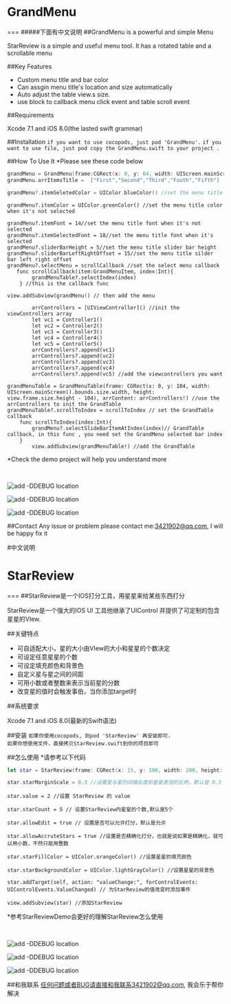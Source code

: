 # GrandMenu
=== 
#####下面有中文说明
##GrandMenu is a powerful and simple Menu

StarReview is a simple and useful menu tool. It has a rotated table and a scrollable menu

##Key Features
* Custom menu title and bar color
* Can assgin menu title's location and size automatically
* Auto adjust the table view.s size.
* use block to callback menu click event and table scroll event

##Requirements 

Xcode 7.1 and iOS 8.0(the lasted swift grammar)

##Installation
`if you want to use cocopods, just pod 'GrandMenu'.`
`if you want to use file, just pod copy the GrandMenu.swift to your project .`
<br>


##How To Use It 
*Please see these code below
```swift
grandMenu = GrandMenu(frame:CGRect(x: 0, y: 64, width: UIScreen.mainScreen().bounds.size.width, height: 40) , titles:  ["First","Second","Third","Fouth","Fifth"]) //init the GrandMenu and assign the menu titles, and also you can assign titles later
grandMenu.arrItemsTitle =  ["First","Second","Third","Fouth","Fifth"]
```
```swift
grandMenu?.itemSeletedColor = UIColor.blueColor() //set the menu title color when it's selected 
```
```
grandMenu?.itemColor = UIColor.greenColor() //set the menu title color when it's not selected
```
```
grandMenu?.itemFont = 14//set the menu title font when it's not selected
grandMenu?.itemSelectedFont = 18//set the menu title font when it's  selected
grandMenu?.sliderBarHeight = 5//set the menu title slider bar height 
grandMenu?.sliderBarLeftRightOffset = 15//set the menu title silder bar left right offset 
grandMenu?.selectMenu = scrollCallback //set the select menu callback
   func scrollCallback(item:GrandMenuItem, index:Int){
        grandMenuTable?.selectIndex(index)
    } //this is the callback func
```
```
view.addSubview(grandMenu!) // then add the menu
```
```
        arrControllers = [UIViewController]() //init the viewControllers array
        let vc1 = Controller1()
        let vc2 = Controller2()
        let vc3 = Controller3()
        let vc4 = Controller4()
        let vc5 = Controller5()
        arrControllers?.append(vc1)
        arrControllers?.append(vc2)
        arrControllers?.append(vc3)
        arrControllers?.append(vc4)
        arrControllers?.append(vc5) //add the viewcontrollers you want
```
```
grandMenuTable = GrandMenuTable(frame: CGRect(x: 0, y: 104, width: UIScreen.mainScreen().bounds.size.width, height: view.frame.size.height - 104), arrContent: arrControllers!) //use the arrControllers to init the GrandTable
grandMenuTable?.scrollToIndex = scrollToIndex // set the GrandTable callback
    func scrollToIndex(index:Int){
        grandMenu?.selectSlideBarItemAtIndex(index)// GrandTable callback, in this func , you need set the GrandMenu selected bar index
    }
        view.addSubview(grandMenuTable!) //add the GrandTable
```
*Check the demo project will help you understand more 

<br>

![add -DDEBUG location](https://raw.githubusercontent.com/DuckDeck/StarReview/master/StarReviewDemo/StarReviewDemo/Resource/1.gif)
<br>

![add -DDEBUG location](https://raw.githubusercontent.com/DuckDeck/StarReview/master/StarReviewDemo/StarReviewDemo/Resource/2.gif)
<br>

![add -DDEBUG location](https://raw.githubusercontent.com/DuckDeck/StarReview/master/StarReviewDemo/StarReviewDemo/Resource/3.gif)


##Contact 
Any issue or problem please contact me:3421902@qq.com, I will be happy fix it




#中文说明


# StarReview
=== 
##StarReview是一个IOS打分工具，用星星来给某些东西打分

StarReview是一个强大的IOS UI 工具他继承了UIControl 并提供了可定制的包含星星的VIew. 

##关键特点
* 可自适配大小，星的大小由VIew的大小和星星的个数决定
* 可设定任意星星的个数
* 可设定填充颜色和背景色
* 自定义星与星之间的间距
* 可用小数或者整数来表示当前星的分数
* 改变星的值时会触发事伯，当你添加target时

##系统要求 

Xcode 7.1 and iOS 8.0(最新的Swift语法)

##安装
`如果你使用cocopods, 则pod 'StarReview' 再安装即可.`
<br/>
`如果你想使用文件，直接拷贝StarReview.swift到你的项目即可`
<br>


##怎么使用
*请参考以下代码 
```swift
let star = StarReview(frame: CGRect(x: 15, y: 100, width: 200, height: 50)) //初始化 StarReview
```
```swift
star.starMarginScale = 0.3 //设置星与星的间隔长度和星星直径的比例，默认是 0.3
```
```
star.value = 2 //设置 StarReview 的 value
```
```
star.starCount = 5 // 设置StarReview内星星的个数,默认是5个
```
```
star.allowEdit = true // 设置是否可以允许打分，默认是允许
```
```
star.allowAccruteStars = true //设置是否精确化打分，也就是说如果是精确化，就可以用小数，不然只能用整数

```
```
star.starFillColor = UIColor.orangeColor() //设置星星的填充颜色
```
```
star.starBackgroundColor = UIColor.lightGrayColor() //设置星星的背景色
```
```
star.addTarget(self, action: "valueChange:", forControlEvents: UIControlEvents.ValueChanged) // 为StarReview的值改变时添加事件
```
```
view.addSubview(star) //添加StarReview
```
*参考StarReviewDemo会更好的理解StarReview怎么使用

<br>

![add -DDEBUG location](https://raw.githubusercontent.com/DuckDeck/StarReview/master/StarReviewDemo/StarReviewDemo/Resource/1.gif)
<br>

![add -DDEBUG location](https://raw.githubusercontent.com/DuckDeck/StarReview/master/StarReviewDemo/StarReviewDemo/Resource/2.gif)
<br>

![add -DDEBUG location](https://raw.githubusercontent.com/DuckDeck/StarReview/master/StarReviewDemo/StarReviewDemo/Resource/3.gif)


##和我联系
任何问题或者BUG请直接和我联系3421902@qq.com, 我会乐于帮你解决
